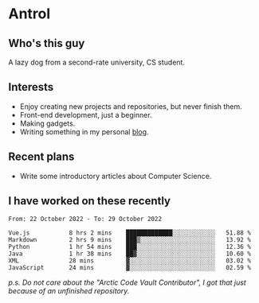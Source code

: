 # Antrol

## Who's this guy

A lazy dog from a second-rate university, CS student.

## Interests

* Enjoy creating new projects and repositories, but never finish them.
* Front-end development, just a beginner.
* Making gadgets.
* Writing something in my personal [blog](https://blog.antrol.xyz/).

## Recent plans

* Write some introductory articles about Computer Science.

<!--
* Try to develop a website for [Anime4KCPP](https://github.com/TianZerL/Anime4KCPP).
* Develop a Markdown renderer which user can customize its css, of course it is GUI-based.~~(If I could finish  it before getting bored)~~
* Work with my [teammates](https://github.com/SWJTU-Lazy-Dogs).
* Find something interests me, as a hobby after finishing my ~~boring~~ homework.
-->

## I have worked on these recently

<!--START_SECTION:waka-->

```text
From: 22 October 2022 - To: 29 October 2022

Vue.js           8 hrs 2 mins    █████████████░░░░░░░░░░░░   51.88 %
Markdown         2 hrs 9 mins    ███▒░░░░░░░░░░░░░░░░░░░░░   13.92 %
Python           1 hr 54 mins    ███░░░░░░░░░░░░░░░░░░░░░░   12.36 %
Java             1 hr 38 mins    ██▓░░░░░░░░░░░░░░░░░░░░░░   10.60 %
XML              28 mins         ▓░░░░░░░░░░░░░░░░░░░░░░░░   03.02 %
JavaScript       24 mins         ▓░░░░░░░░░░░░░░░░░░░░░░░░   02.59 %
```

<!--END_SECTION:waka-->

*p.s.  Do not care about the "Arctic Code Vault Contributor", I got that just because of an unfinished repository.*

<!--
**qzmlgfj/qzmlgfj** is a ✨ _special_ ✨ repository because its `README.md` (this file) appears on your GitHub profile.

Here are some ideas to get you started:

- 🔭 I’m currently working on ...
- 🌱 I’m currently learning ...
- 👯 I’m looking to collaborate on ...
- 🤔 I’m looking for help with ...
- 💬 Ask me about ...
- 📫 How to reach me: ...
- 😄 Pronouns: ...
- ⚡ Fun fact: ...
-->
